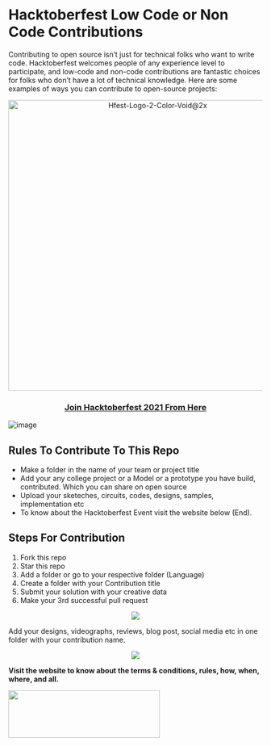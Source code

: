 # Hacktoberfest Low Code or Non Code Contributions
Contributing to open source isn’t just for technical folks who want to write code. Hacktoberfest welcomes people of any experience level to participate, and low-code and non-code contributions are fantastic choices for folks who don’t have a lot of technical knowledge. Here are some examples of ways you can contribute to open-source projects:

<p align="center"><img width="576" alt="Hfest-Logo-2-Color-Void@2x" src="https://user-images.githubusercontent.com/72184293/193453787-7815c591-e093-4d72-9522-39cf823f60df.png"></p>

<h3 align="center">
    <a href="https://hacktoberfest.com/">
        Join Hacktoberfest 2021 From Here 
    </a>
</h3>

![image](https://user-images.githubusercontent.com/72184293/193472882-e8061fbf-451d-4288-a5f0-669289043f37.png)
<h2 dir="auto">Rules To Contribute To This Repo</h2>
<ul dir="auto">
 	<li>Make a folder in the name of your team or project title</li>
 	<li>Add your any college project or a Model or a prototype you have build, contributed. Which you can share on open source</li>
 	<li>Upload your sketeches, circuits, codes, designs, samples, implementation etc </li>
 	<li>To know about the Hacktoberfest Event visit the website below (End).</li>
</ul>
 
<h2 dir="auto">Steps For Contribution</h2>
<ol>
 	<li>Fork this repo</li>
 	<li>Star this repo</li>
 	<li>Add a folder or go to your respective folder (Language)</li>
 	<li>Create a folder with your Contribution title</li>
 	<li>Submit your solution with your creative data</li>
 	<li>Make your 3rd successful pull request</li>
</ol>
 <p align="center"><img src="https://user-images.githubusercontent.com/72184293/193462051-2ad7f0f5-74a4-4750-b2c8-efd843764f86.png"></p>
 Add your designs, videographs, reviews, blog post, social media etc in one folder with your contribution name.
 <p align="center"><img src="https://user-images.githubusercontent.com/72184293/193463115-48e05a71-89dd-4c2f-a341-8768278a2866.png"></p>
<div>
<div class="content__StyledDiv-sc-1ncwaz-0 kdaPkt">

<strong>Visit the website to know about the terms &amp; conditions, rules, how, when, where, and all.</strong>

</div>
</div>
</section><section id="contributors" class="section__StyledSection-sc-1cz1z8m-0 cxNnGP">
<div class="contents sub_content">
<div class="divider__StyledDiv-sc-sule6r-0 divider__DividerWrapper-sc-sule6r-1 kpoPfL DqQhk">
<div class="garnish_wrapper">
<div class="garnish short"><a href="https://codothon.com/hacktoberfest-time-to-hack-codothon/" target="_blank" rel="noopener"><img class="alignleft wp-image-9678 size-medium" src="https://www.factsprime.com/wp-content/uploads/2022/09/codothon-300x94.png" alt="" width="300" height="94" /></a></div>
<div class="garnish short"></div>
<div class="garnish long"></div>
</div>
</div>
</div>
</section>
